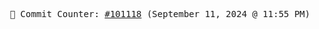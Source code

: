 <p align="center">
    <samp>
        📮 Commit Counter: <a href="https://github.com/Javascript-void0/Javascript-void0/commits/main">#101118</a> (September 11, 2024 @ 11:55 PM)
    </samp>
</p>
